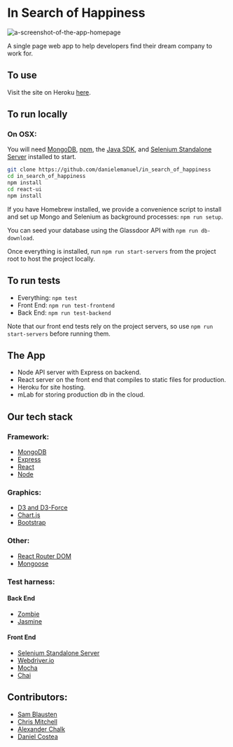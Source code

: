 # In Search of Happiness

![a-screenshot-of-the-app-homepage](http://i.imgur.com/5NAVRqt.png)

A single page web app to help developers find their dream company to work for. 

## To use

Visit the site on Heroku [here](http://in-search-of-happiness.herokuapp.com/).

## To run locally

### On OSX: 
You will need [MongoDB](https://www.mongodb.com/), [npm](https://docs.npmjs.com/getting-started/installing-node), the [Java SDK](http://www.oracle.com/technetwork/java/javase/downloads/jdk8-downloads-2133151.html), and [Selenium Standalone Server](http://www.seleniumhq.org/download/) installed to start.

```bash
git clone https://github.com/danielemanuel/in_search_of_happiness
cd in_search_of_happiness
npm install
cd react-ui
npm install
```

If you have Homebrew installed, we provide a convenience script to install and set up Mongo and Selenium as background processes: `npm run setup`.

You can seed your database using the Glassdoor API with `npm run db-download`.

Once everything is installed, run `npm run start-servers` from the project root to host the project locally.

## To run tests
* Everything: `npm test`
* Front End: `npm run test-frontend`
* Back End: `npm run test-backend`

Note that our front end tests rely on the project servers, so use `npm run start-servers` before running them.

## The App

- Node API server with Express on backend.
- React server on the front end that compiles to static files for production.
- Heroku for site hosting.
- mLab for storing production db in the cloud.

## Our tech stack

### Framework:
* [MongoDB](https://www.mongodb.com/)
* [Express](http://expressjs.com/)
* [React](https://facebook.github.io/react/)
* [Node](https://nodejs.org/en/)

### Graphics:

* [D3 and D3-Force](https://d3js.org/)
* [Chart.js](http://www.chartjs.org/)
* [Bootstrap](http://getbootstrap.com/)

### Other:

* [React Router DOM](https://reacttraining.com/react-router/web/guides/philosophy)
* [Mongoose](http://mongoosejs.com/)

### Test harness:

#### Back End

* [Zombie](http://zombie.js.org/)
* [Jasmine](https://jasmine.github.io/)

#### Front End

* [Selenium Standalone Server](http://www.seleniumhq.org/download/)
* [Webdriver.io](http://webdriver.io/)
* [Mocha](http://mochajs.org/)
* [Chai](http://chaijs.com/)

## Contributors:

* [Sam Blausten](https://github.com/sblausten)
* [Chris Mitchell](https://github.com/chrisjmit)
* [Alexander Chalk](https://github.com/adc17)
* [Daniel Costea](https://github.com/danielemanuel/)